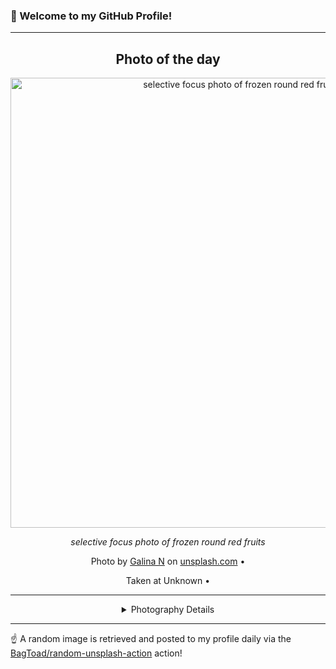 ### 👋 Welcome to my GitHub Profile!

----
<div align="center">

## Photo of the day
  
  <a href="https://unsplash.com/photos/selective-focus-photo-of-frozen-round-red-fruits-AgWVcQz1bOA"><img width="720" src="https://images.unsplash.com/photo-1484313544071-4d67c88b99be?crop=entropy&cs=tinysrgb&fit=max&fm=jpg&ixid=M3w1OTQ0OTd8MHwxfHJhbmRvbXx8fHx8fHx8fDE3MTg5NTAwNzB8&ixlib=rb-4.0.3&q=80&w=1080" alt="selective focus photo of frozen round red fruits"></a>
  
  <em>selective focus photo of frozen round red fruits</em>
  
  <em></em>

  Photo by [Galina N](null) on [unsplash.com](https://unsplash.com/) • 
  
  Taken at Unknown • 
  
  ---
  
<details>
<summary>Photography Details</summary>
  
| Parameter     | Value |
| ------------- | ----- |
| Camera Model  | ILCE-5000 |
| Exposure Time | 1/40 |
| Aperture      | 3.5 |
| Focal Length  | 50.0 |
| ISO           | 100 |
| Location      | Unknown (null) |
| Coordinates   | Latitude null, Longitude null |

</details>

</div>

----

☝️ A random image is retrieved and posted to my profile daily via the [BagToad/random-unsplash-action](https://github.com/BagToad/random-unsplash-action) action!
